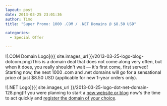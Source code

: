 ```yaml
---
layout: post
date: 2013-03-25 23:01:36
author: Timo
title: "Super Promo: 1000 .COM / .NET Domains @ $8.50 USD"

categories:
  - Special Offer

---
```


![.COM Domain Logo]({{ site.images_url }}/2013-03-25-logo-blog-dotcom.png)This is a domain deal that does not come along very often, but when it does, you really shouldn't wait &mdash; it's first come, first served! Starting now, the next 1000 .com and .net domains will go for a sensational price of just $8.50 USD (applicable for new 1-year orders only).

![.NET Logo]({{ site.images_url }}/2013-03-25-logo-dot-net-domain-128.png)If you were planning to start a [new website or blog](https://iwantmyname.com/services) now's the time to act quickly and [register the domain of your choice](https://iwantmyname.com).

